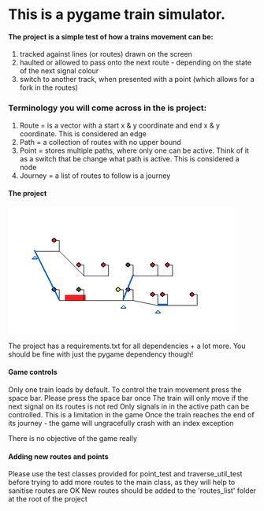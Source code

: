 # This is a pygame train simulator.

#### The project is a simple test of how a trains movement can be:
1) tracked against lines (or routes) drawn on the screen
2) haulted or allowed to pass onto the next route - depending on the state of the next signal colour
3) switch to another track, when presented with a point (which allows for a fork in the routes)

### Terminology you will come across in the is project:
 1. Route = is a vector with a start x & y coordinate and end x & y coordinate. This is considered an edge
 2. Path = a collection of routes with no upper bound
 3. Point = stores multiple paths, where only one can be active. Think of it as a switch that be change what path is active. This is considered a node
 4. Journey = a list of routes to follow is a journey

 #### The project
![GitHub Logo](images/train_movement.png)

The project has a requirements.txt for all dependencies + a lot more. You should be fine with just the pygame dependency though!

 #### Game controls
 Only one train loads by default. To control the train movement press the space bar. Please press the space bar once
 The train will only move if the next signal on its routes is not red
 Only signals in in the active path can be controlled. This is a limitation in the game
 Once the train reaches the end of its journey - the game will ungracefully crash with an index exception

 There is no objective of the game really


 #### Adding new routes and points
 Please use the test classes provided for point_test and traverse_util_test before trying to add more routes to the main class, as they will help to sanitise routes are OK
 New routes should be added to the 'routes_list' folder at the root of the project

 